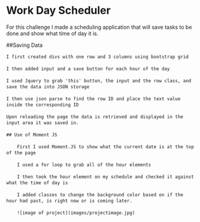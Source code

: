 # Work Day Scheduler

For this challenge I made a scheduling application that will save tasks to be done and show what time of day it is.

##Saving Data

    I first created divs with one row and 3 columns using bootstrap grid

    I then added input and a save button for each hour of the day

    I used Jquery to grab 'this' button, the input and the row class, and save the data into JSON storage

    I then use json parse to find the row ID and place the text value inside the corresponding ID

    Upon reloading the page the data is retrieved and displayed in the input area it was saved in.

    ## Use of Moment JS

        First I used Moment.JS to show what the current date is at the top of the page

        I used a for loop to grab all of the hour elements

        I then took the hour element on my schedule and checked it against what the time of day is

        I added classes to change the background color based on if the hour had past, is right now or is coming later.

        ![image of project](images/projectimage.jpg)